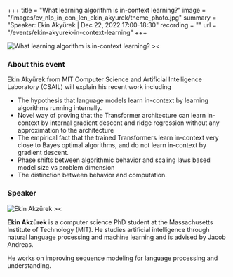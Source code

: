 +++
title = "What learning algorithm is in-context learning?"
image = "/images/ev_nlp_in_con_len_ekin_akyurek/theme_photo.jpg"
summary = "Speaker: Ekin Akyürek | Dec 22, 2022 17:00-18:30"
recording = ""
url = "/events/ekin-akyurek-in-context-learning"
+++

<!--more-->

![What learning algorithm is in-context learning? ><](/images/ev_nlp_in_con_len_ekin_akyurek/theme_photo.jpg)

<!-- ### Location

[Join the Event!](https://discord.gg/Ny9PG36NRw?event=1054125834455236728) -->


### About this event

Ekin Akyürek from MIT Computer Science and Artificial Intelligence Laboratory (CSAIL) will explain his recent work including 

- The hypothesis that language models learn in-context by learning algorithms running internally.
- Novel way of proving that the Transformer architecture can learn in-context by internal gradient descent and ridge regression without any approximation to the architecture
- The empirical fact that the trained Transformers learn in-context very close to Bayes optimal algorithms, and do not learn in-context by gradient descent.
- Phase shifts between algorithmic behavior and scaling laws based model size vs problem dimension
- The distinction between behavior and computation.


### Speaker

![Ekin Akzürek ><](https://www.ekinakyurek.me/assets/ekin.jpg)

**Ekin Akzürek** is a computer science PhD student at the Massachusetts Institute of Technology (MIT). He studies artificial intelligence through natural language processing and machine learning and is advised by Jacob Andreas.

He works on improving sequence modeling for language processing and understanding.